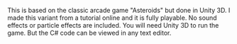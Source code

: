 This is based on the classic arcade game "Asteroids" but done in Unity 3D.  I made this variant from a tutorial online and it is fully playable.  No sound effects or particle effects are included.  You will need Unity 3D to run the game.  But the C# code can be viewed in any text editor.
